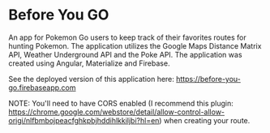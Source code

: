 # Before You GO 

An app for Pokemon Go users to keep track of their favorites routes for hunting Pokemon. The application utilizes the Google Maps Distance Matrix API, Weather Underground API and the Poke API. The application was created using Angular, Materialize and Firebase. 

See the deployed version of this application here: https://before-you-go.firebaseapp.com

NOTE: You'll need to have CORS enabled (I recommend this plugin: https://chrome.google.com/webstore/detail/allow-control-allow-origi/nlfbmbojpeacfghkpbjhddihlkkiljbi?hl=en) when creating your route. 


